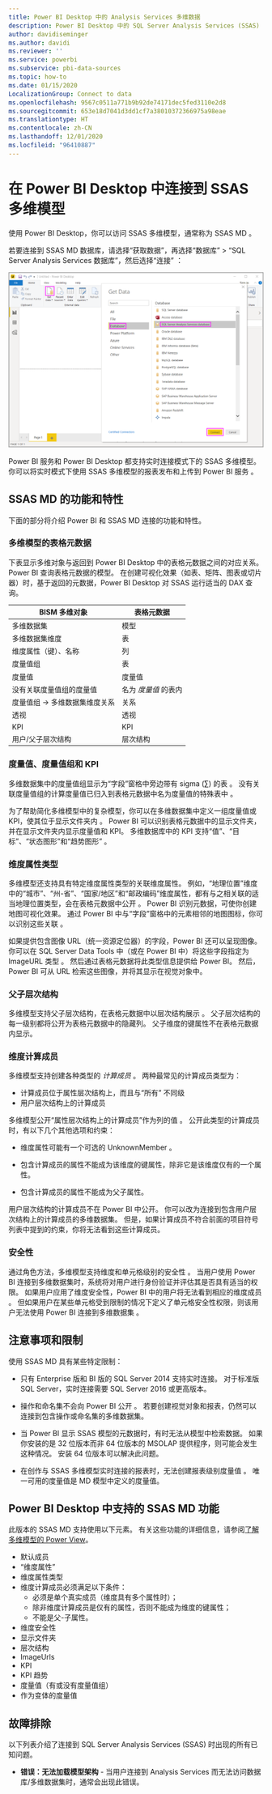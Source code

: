 ```yaml
---
title: Power BI Desktop 中的 Analysis Services 多维数据
description: Power BI Desktop 中的 SQL Server Analysis Services (SSAS) 多维数据
author: davidiseminger
ms.author: davidi
ms.reviewer: ''
ms.service: powerbi
ms.subservice: pbi-data-sources
ms.topic: how-to
ms.date: 01/15/2020
LocalizationGroup: Connect to data
ms.openlocfilehash: 9567c0511a771b9b92de74171dec5fed3110e2d8
ms.sourcegitcommit: 653e18d7041d3dd1cf7a38010372366975a98eae
ms.translationtype: HT
ms.contentlocale: zh-CN
ms.lasthandoff: 12/01/2020
ms.locfileid: "96410887"
---
```

# <a name="connect-to-ssas-multidimensional-models-in-power-bi-desktop"></a>在 Power BI Desktop 中连接到 SSAS 多维模型

使用 Power BI Desktop，你可以访问 SSAS 多维模型，通常称为 SSAS MD   。

若要连接到 SSAS MD 数据库，请选择“获取数据”，再选择“数据库” > “SQL Server Analysis Services 数据库”，然后选择“连接”     ：

![SQL Server Analysis Services (SSAS) 数据库，“获取数据”对话框，Power BI Desktop](media/desktop-ssas-multidimensional/ssas-multidimensional-2.png)

Power BI 服务和 Power BI Desktop 都支持实时连接模式下的 SSAS 多维模型。 你可以将实时模式下使用 SSAS 多维模型的报表发布和上传到 Power BI 服务  。

## <a name="capabilities-and-features-of-ssas-md"></a>SSAS MD 的功能和特性

下面的部分将介绍 Power BI 和 SSAS MD 连接的功能和特性。

### <a name="tabular-metadata-of-multidimensional-models"></a>多维模型的表格元数据

下表显示多维对象与返回到 Power BI Desktop 中的表格元数据之间的对应关系。 Power BI 查询表格元数据的模型。 在创建可视化效果（如表、矩阵、图表或切片器）时，基于返回的元数据，Power BI Desktop 对 SSAS 运行适当的 DAX 查询。

| BISM 多维对象 | 表格元数据 |
| --- | --- |
| 多维数据集 |模型 |
| 多维数据集维度 |表 |
| 维度属性（键）、名称 |列 |
| 度量值组 |表 |
| 度量值 |度量值 |
| 没有关联度量值组的度量值 |名为 *度量值* 的表内 |
| 度量值组 -> 多维数据集维度关系 |关系 |
| 透视 |透视 |
| KPI |KPI |
| 用户/父子层次结构 |层次结构 |

### <a name="measures-measure-groups-and-kpis"></a>度量值、度量值组和 KPI

多维数据集中的度量值组显示为“字段”窗格中旁边带有 sigma (∑) 的表  。 没有关联度量值组的计算度量值已归入到表格元数据中名为度量值的特殊表中  。

为了帮助简化多维模型中的复杂模型，你可以在多维数据集中定义一组度量值或 KPI，使其位于显示文件夹内  。 Power BI 可以识别表格元数据中的显示文件夹，并在显示文件夹内显示度量值和 KPI。 多维数据库中的 KPI 支持“值”、“目标”、“状态图形”和“趋势图形”     。

### <a name="dimension-attribute-type"></a>维度属性类型

多维模型还支持具有特定维度属性类型的关联维度属性。 例如，“地理位置”维度中的“城市”、“州-省”、“国家/地区”和“邮政编码”维度属性，都有与之相关联的适当地理位置类型，会在表格元数据中公开      。 Power BI 识别元数据，可使你创建地图可视化效果。 通过 Power BI 中与“字段”窗格中的元素相邻的地图图标，你可以识别这些关联   。

如果提供包含图像 URL（统一资源定位器）的字段，Power BI 还可以呈现图像。 你可以在 SQL Server Data Tools 中（或在 Power BI 中）将这些字段指定为 ImageURL 类型  。 然后通过表格元数据将此类型信息提供给 Power BI。 然后，Power BI 可从 URL 检索这些图像，并将其显示在视觉对象中。

### <a name="parent-child-hierarchies"></a>父子层次结构

多维模型支持父子层次结构，在表格元数据中以层次结构展示  。 父子层次结构的每一级别都将公开为表格元数据中的隐藏列。 父子维度的键属性不在表格元数据内显示。

### <a name="dimension-calculated-members"></a>维度计算成员

多维模型支持创建各种类型的 *计算成员* 。 两种最常见的计算成员类型为：

* 计算成员位于属性层次结构上，而且与“所有”  不同级
* 用户层次结构上的计算成员

多维模型公开“属性层次结构上的计算成员”作为列的值  。 公开此类型的计算成员时，有以下几个其他选项和约束：

* 维度属性可能有一个可选的 UnknownMember  。

* 包含计算成员的属性不能成为该维度的键属性，除非它是该维度仅有的一个属性。

* 包含计算成员的属性不能成为父子属性。

用户层次结构的计算成员不在 Power BI 中公开。 你可以改为连接到包含用户层次结构上的计算成员的多维数据集。 但是，如果计算成员不符合前面的项目符号列表中提到的约束，你将无法看到这些计算成员。

### <a name="security"></a>安全性

通过角色方法，多维模型支持维度和单元格级别的安全性  。 当用户使用 Power BI 连接到多维数据集时，系统将对用户进行身份验证并评估其是否具有适当的权限。 如果用户应用了维度安全性，Power BI 中的用户将无法看到相应的维度成员  。 但如果用户在某些单元格受到限制的情况下定义了单元格安全性权限，则该用户无法使用 Power BI 连接到多维数据集  。

## <a name="considerations-and-limitations"></a>注意事项和限制

使用 SSAS MD 具有某些特定限制：

* 只有 Enterprise 版和 BI 版的 SQL Server 2014 支持实时连接。 对于标准版 SQL Server，实时连接需要 SQL Server 2016 或更高版本。

* 操作和命名集不会向 Power BI 公开   。 若要创建视觉对象和报表，仍然可以连接到包含操作或命名集的多维数据集。

* 当 Power BI 显示 SSAS 模型的元数据时，有时无法从模型中检索数据。 如果你安装的是 32 位版本而非 64 位版本的 MSOLAP 提供程序，则可能会发生这种情况。 安装 64 位版本可以解决此问题。

* 在创作与 SSAS 多维模型实时连接的报表时，无法创建报表级别度量值  。 唯一可用的度量值是 MD 模型中定义的度量值。

## <a name="supported-features-of-ssas-md-in-power-bi-desktop"></a>Power BI Desktop 中支持的 SSAS MD 功能

此版本的 SSAS MD 支持使用以下元素。 有关这些功能的详细信息，请参阅[了解多维模型的 Power View](/sql/analysis-services/multidimensional-models/understanding-power-view-for-multidimensional-models?view=sql-server-2014)。

* 默认成员
* “维度属性”
* 维度属性类型
* 维度计算成员必须满足以下条件：
  * 必须是单个真实成员（维度具有多个属性时）；
  * 除非维度计算成员是仅有的属性，否则不能成为维度的键属性；
  * 不能是父-子属性。
* 维度安全性
* 显示文件夹
* 层次结构
* ImageUrls
* KPI
* KPI 趋势
* 度量值（有或没有度量值组）
* 作为变体的度量值

## <a name="troubleshooting"></a>故障排除

以下列表介绍了连接到 SQL Server Analysis Services (SSAS) 时出现的所有已知问题。

* **错误：无法加载模型架构** - 当用户连接到 Analysis Services 而无法访问数据库/多维数据集时，通常会出现此错误。
